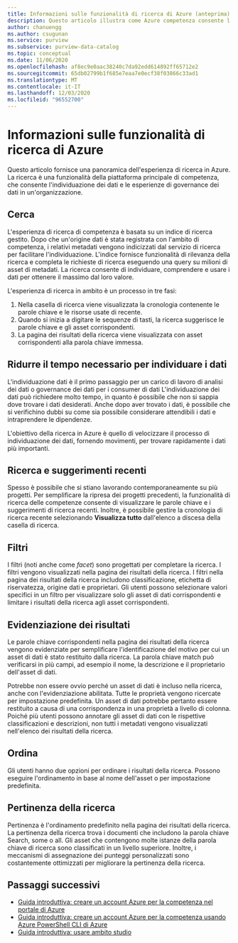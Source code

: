 ```yaml
---
title: Informazioni sulle funzionalità di ricerca di Azure (anteprima)
description: Questo articolo illustra come Azure competenza consente l'individuazione dei dati tramite le funzionalità di ricerca.
author: chanuengg
ms.author: csugunan
ms.service: purview
ms.subservice: purview-data-catalog
ms.topic: conceptual
ms.date: 11/06/2020
ms.openlocfilehash: af8ec9e0aac38240c7da92edd614892ff65712e2
ms.sourcegitcommit: 65db02799b1f685e7eaa7e0ecf38f03866c33ad1
ms.translationtype: MT
ms.contentlocale: it-IT
ms.lasthandoff: 12/03/2020
ms.locfileid: "96552700"
---
```

# <a name="understand-search-features-in-azure-purview"></a>Informazioni sulle funzionalità di ricerca di Azure

Questo articolo fornisce una panoramica dell'esperienza di ricerca in Azure. La ricerca è una funzionalità della piattaforma principale di competenza, che consente l'individuazione dei dati e le esperienze di governance dei dati in un'organizzazione.

## <a name="search"></a>Cerca

L'esperienza di ricerca di competenza è basata su un indice di ricerca gestito. Dopo che un'origine dati è stata registrata con l'ambito di competenza, i relativi metadati vengono indicizzati dal servizio di ricerca per facilitare l'individuazione. L'indice fornisce funzionalità di rilevanza della ricerca e completa le richieste di ricerca eseguendo una query su milioni di asset di metadati. La ricerca consente di individuare, comprendere e usare i dati per ottenere il massimo dal loro valore.

L'esperienza di ricerca in ambito è un processo in tre fasi:

1. Nella casella di ricerca viene visualizzata la cronologia contenente le parole chiave e le risorse usate di recente.
1. Quando si inizia a digitare le sequenze di tasti, la ricerca suggerisce le parole chiave e gli asset corrispondenti. 
1. La pagina dei risultati della ricerca viene visualizzata con asset corrispondenti alla parola chiave immessa.

## <a name="reduce-the-time-to-discover-data"></a>Ridurre il tempo necessario per individuare i dati

L'individuazione dati è il primo passaggio per un carico di lavoro di analisi dei dati o governance dei dati per i consumer di dati L'individuazione dei dati può richiedere molto tempo, in quanto è possibile che non si sappia dove trovare i dati desiderati. Anche dopo aver trovato i dati, è possibile che si verifichino dubbi su come sia possibile considerare attendibili i dati e intraprendere le dipendenze. 

L'obiettivo della ricerca in Azure è quello di velocizzare il processo di individuazione dei dati, fornendo movimenti, per trovare rapidamente i dati più importanti.

## <a name="recent-search-and-suggestions"></a>Ricerca e suggerimenti recenti

Spesso è possibile che si stiano lavorando contemporaneamente su più progetti. Per semplificare la ripresa dei progetti precedenti, la funzionalità di ricerca delle competenze consente di visualizzare le parole chiave e i suggerimenti di ricerca recenti. Inoltre, è possibile gestire la cronologia di ricerca recente selezionando **Visualizza tutto** dall'elenco a discesa della casella di ricerca.

## <a name="filters"></a>Filtri

I filtri (noti anche come *facet*) sono progettati per completare la ricerca. I filtri vengono visualizzati nella pagina dei risultati della ricerca. I filtri nella pagina dei risultati della ricerca includono classificazione, etichetta di riservatezza, origine dati e proprietari. Gli utenti possono selezionare valori specifici in un filtro per visualizzare solo gli asset di dati corrispondenti e limitare i risultati della ricerca agli asset corrispondenti.

## <a name="hit-highlighting"></a>Evidenziazione dei risultati

Le parole chiave corrispondenti nella pagina dei risultati della ricerca vengono evidenziate per semplificare l'identificazione del motivo per cui un asset di dati è stato restituito dalla ricerca. La parola chiave match può verificarsi in più campi, ad esempio il nome, la descrizione e il proprietario dell'asset di dati.

Potrebbe non essere ovvio perché un asset di dati è incluso nella ricerca, anche con l'evidenziazione abilitata. Tutte le proprietà vengono ricercate per impostazione predefinita. Un asset di dati potrebbe pertanto essere restituito a causa di una corrispondenza in una proprietà a livello di colonna. Poiché più utenti possono annotare gli asset di dati con le rispettive classificazioni e descrizioni, non tutti i metadati vengono visualizzati nell'elenco dei risultati della ricerca.

## <a name="sort"></a>Ordina

Gli utenti hanno due opzioni per ordinare i risultati della ricerca. Possono eseguire l'ordinamento in base al nome dell'asset o per impostazione predefinita.

## <a name="search-relevance"></a>Pertinenza della ricerca

Pertinenza è l'ordinamento predefinito nella pagina dei risultati della ricerca. La pertinenza della ricerca trova i documenti che includono la parola chiave Search, some o all. Gli asset che contengono molte istanze della parola chiave di ricerca sono classificati in un livello superiore. Inoltre, i meccanismi di assegnazione dei punteggi personalizzati sono costantemente ottimizzati per migliorare la pertinenza della ricerca.

## <a name="next-steps"></a>Passaggi successivi

* [Guida introduttiva: creare un account Azure per la competenza nel portale di Azure](create-catalog-portal.md)
* [Guida introduttiva: creare un account Azure per la competenza usando Azure PowerShell CLI di Azure](create-catalog-powershell.md)
* [Guida introduttiva: usare ambito studio](use-purview-studio.md)
